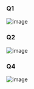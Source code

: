 ### Q1
![image](https://github.com/user-attachments/assets/7613e8a3-d218-4486-bc5c-a03fc5da8113)

### Q2
![image](https://github.com/user-attachments/assets/4448ef77-a6b1-45a1-8c31-92f18069d287)



### Q4
![image](https://github.com/user-attachments/assets/433bb1f8-10fa-42df-a403-e5961965bbb9)

